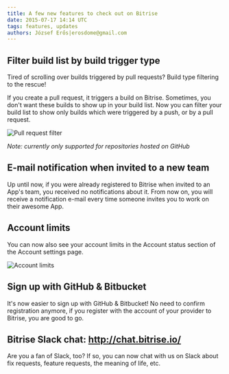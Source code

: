 ```yaml
---
title: A few new features to check out on Bitrise
date: 2015-07-17 14:14 UTC
tags: features, updates
authors: József Erős|erosdome@gmail.com
---
```


## Filter build list by build trigger type

Tired of scrolling over builds triggered by pull requests? Build type filtering to the rescue!

If you create a pull request, it triggers a build on Bitrise. Sometimes, you don't want these builds to show up in your build list. Now you can filter your build list to show only builds which were triggered by a push, or by a pull request.

![Pull request filter](pr_filter.png)

*Note: currently only supported for repositories hosted on GitHub*

## E-mail notification when invited to a new team

Up until now, if you were already registered to Bitrise when invited to an App's team, you received no notifications about it. From now on, you will receive a notification e-mail every time someone invites you to work on their awesome App.

## Account limits

You can now also see your account limits in the Account status section of the Account settings page.

![Account limits](account-limits.png)

## Sign up with GitHub & Bitbucket

It's now easier to sign up with GitHub & Bitbucket! No need to confirm registration anymore, if you register with the account of your provider to Bitrise, you are good to go.

## Bitrise Slack chat: http://chat.bitrise.io/

Are you a fan of Slack, too? If so, you can now chat with us on Slack about fix requests, feature requests, the meaning of life, etc.